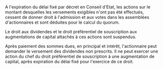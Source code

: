 A l'expiration du délai fixé par décret en Conseil d'Etat, les actions sur le montant desquelles les versements exigibles n'ont pas été effectués, cessent de donner droit à l'admission et aux votes dans les assemblées d'actionnaires et sont déduites pour le calcul du quorum.

Le droit aux dividendes et le droit préférentiel de souscription aux augmentations de capital attachés à ces actions sont suspendus.

Après paiement des sommes dues, en principal et intérêt, l'actionnaire peut demander le versement des dividendes non prescrits. Il ne peut exercer une action du chef du droit préférentiel de souscription à une augmentation de capital, après expiration du délai fixé pour l'exercice de ce droit.

